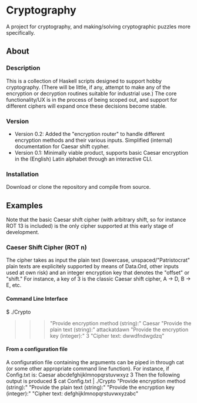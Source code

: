 # Cryptography
A project for cryptography, and making/solving cryptographic puzzles more specifically. 

## About
### Description
This is a collection of Haskell scripts designed to support hobby cryptography. (There will be little, if any, attempt to make any of the encryption or decryption routines suitable for industrial use.) The core functionality/UX is in the process of being scoped out, and support for different ciphers will expand once these decisions become stable. 

### Version
- Version 0.2: Added the "encryption router" to handle different encryption methods and their various inputs. Simplified (internal) documentation for Caesar shift cypher.
- Version 0.1: Minimally viable product, supports basic Caesar encryption in the (English) Latin alphabet through an interactive CLI.

### Installation
Download or clone the repository and compile from source.

## Examples
Note that the basic Caesar shift cipher (with arbitrary shift, so for instance ROT 13 is included) is the only cipher supported at this early stage of development.

### Caeser Shift Cipher (ROT n)
The cipher takes as input the plain text (lowercase, unspaced/"Patristocrat" plain texts are explicitely supported by means of Data.Ord, other inputs used at own risk) and an integer encryption key that denotes the "offset" or "shift." For instance, a key of 3 is the classic Caesar shift cipher, A -> D, B -> E, etc. 

#### Command Line Interface
   $ ./Crypto
   >>> "Provide encryption method (string):"
   >>> Caesar
   >>> "Provide the plain text (string):"
   >>> attackatdawn
   >>> "Provide the encryption key (integer):"
   >>> 3
   >>> "Cipher text: dwwdfndwgdzq"

#### From a configuration file
A configuration file containing the arguments can be piped in through cat (or some other appropriate command line function). For instance, if Config.txt is:
   Caesar
   abcdefghijklmnopqrstuvwxyz
   3
Then the following output is produced
   $ cat Config.txt | ./Crypto
   "Provide encryption method (string):"
   "Provide the plain text (string):"
   "Provide the encryption key (integer):"
   "Cipher text: defghijklmnopqrstuvwxyzabc"
